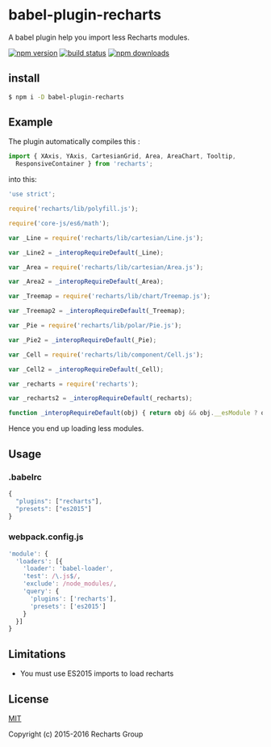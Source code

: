 # babel-plugin-recharts

A babel plugin help you import less Recharts modules.

[![npm version](https://badge.fury.io/js/babel-plugin-recharts.png)](https://badge.fury.io/js/babel-plugin-recharts)
[![build status](https://travis-ci.org/recharts/babel-plugin-recharts.svg)](https://travis-ci.org/recharts/babel-plugin-recharts)
[![npm downloads](https://img.shields.io/npm/dt/babel-plugin-recharts.svg?style=flat-square)](https://www.npmjs.com/package/babel-plugin-recharts)

## install

```sh
$ npm i -D babel-plugin-recharts
```

## Example

The plugin automatically compiles this :

```jsx
import { XAxis, YAxis, CartesianGrid, Area, AreaChart, Tooltip,
  ResponsiveContainer } from 'recharts';
```

into this: 

```js
'use strict';

require('recharts/lib/polyfill.js');

require('core-js/es6/math');

var _Line = require('recharts/lib/cartesian/Line.js');

var _Line2 = _interopRequireDefault(_Line);

var _Area = require('recharts/lib/cartesian/Area.js');

var _Area2 = _interopRequireDefault(_Area);

var _Treemap = require('recharts/lib/chart/Treemap.js');

var _Treemap2 = _interopRequireDefault(_Treemap);

var _Pie = require('recharts/lib/polar/Pie.js');

var _Pie2 = _interopRequireDefault(_Pie);

var _Cell = require('recharts/lib/component/Cell.js');

var _Cell2 = _interopRequireDefault(_Cell);

var _recharts = require('recharts');

var _recharts2 = _interopRequireDefault(_recharts);

function _interopRequireDefault(obj) { return obj && obj.__esModule ? obj : { default: obj }; }

```

Hence you end up loading less modules.

## Usage

### .babelrc

```js
{
  "plugins": ["recharts"],
  "presets": ["es2015"]
}
```


### webpack.config.js

```js
'module': {
  'loaders': [{
    'loader': 'babel-loader',
    'test': /\.js$/,
    'exclude': /node_modules/,
    'query': {
      'plugins': ['recharts'],
      'presets': ['es2015']
    }
  }]
}
```

## Limitations

* You must use ES2015 imports to load recharts

## License

[MIT](http://opensource.org/licenses/MIT)

Copyright (c) 2015-2016 Recharts Group
